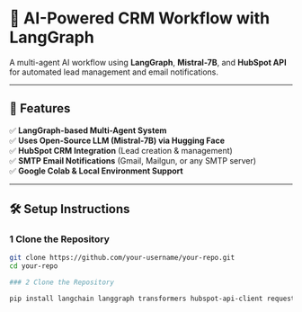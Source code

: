 # 🚀 AI-Powered CRM Workflow with LangGraph

A multi-agent AI workflow using **LangGraph**, **Mistral-7B**, and **HubSpot API** for automated lead management and email notifications.

---

## 📌 Features

✅ **LangGraph-based Multi-Agent System**  
✅ **Uses Open-Source LLM (Mistral-7B) via Hugging Face**  
✅ **HubSpot CRM Integration** (Lead creation & management)  
✅ **SMTP Email Notifications** (Gmail, Mailgun, or any SMTP server)  
✅ **Google Colab & Local Environment Support**  

---

## 🛠️ Setup Instructions

### 1 Clone the Repository

```sh
git clone https://github.com/your-username/your-repo.git
cd your-repo

### 2 Clone the Repository

pip install langchain langgraph transformers hubspot-api-client requests smtplib

